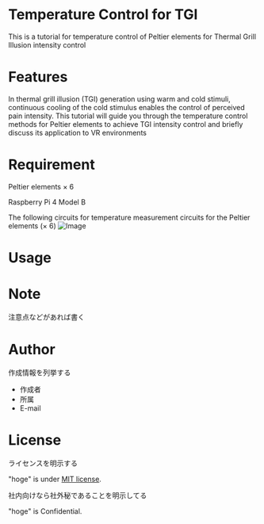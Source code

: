 # Temperature Control for TGI
This is a tutorial for temperature control of Peltier elements for Thermal Grill Illusion intensity control

# Features
In thermal grill illusion (TGI) generation using warm and cold stimuli, continuous cooling of the cold stimulus enables the control of perceived pain intensity. 
This tutorial will guide you through the temperature control methods for Peltier elements to achieve TGI intensity control and briefly discuss its application to VR environments 

 
# Requirement
Peltier elements × 6

Raspberry Pi 4 Model B

The following circuits for temperature measurement circuits for the Peltier elements (× 6)
![Image](https://github.com/user-attachments/assets/0e84643c-10f6-4672-8f42-789a341d92fb)

# Usage

 
# Note
 
注意点などがあれば書く
 
# Author
 
作成情報を列挙する
 
* 作成者
* 所属
* E-mail
 
# License
ライセンスを明示する
 
"hoge" is under [MIT license](https://en.wikipedia.org/wiki/MIT_License).
 
社内向けなら社外秘であることを明示してる
 
"hoge" is Confidential.
